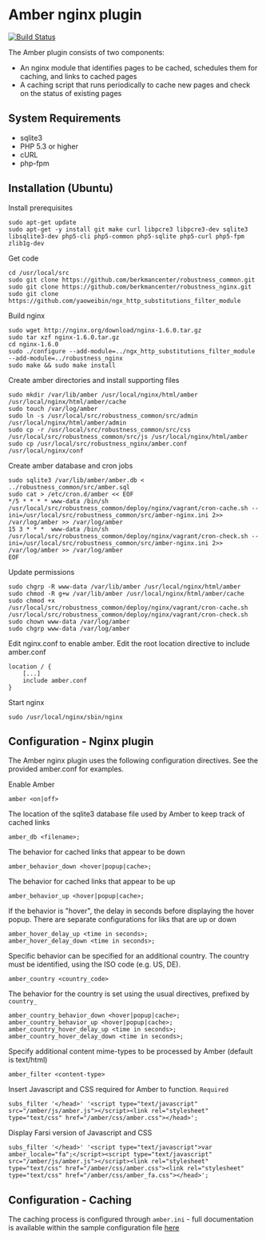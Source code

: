 # Amber nginx plugin #

[![Build Status](https://travis-ci.org/berkmancenter/robustness_nginx.png?branch=master)](https://travis-ci.org/berkmancenter/robustness_nginx)

The Amber plugin consists of two components:

* An nginx module that identifies pages to be cached, schedules them for caching, and links to cached pages
* A caching script that runs periodically to cache new pages and check on the status of existing pages

## System Requirements ##

* sqlite3
* PHP 5.3 or higher
* cURL
* php-fpm

## Installation (Ubuntu) ##

Install prerequisites

    sudo apt-get update
    sudo apt-get -y install git make curl libpcre3 libpcre3-dev sqlite3 libsqlite3-dev php5-cli php5-common php5-sqlite php5-curl php5-fpm zlib1g-dev

Get code
    
    cd /usr/local/src
    sudo git clone https://github.com/berkmancenter/robustness_common.git
    sudo git clone https://github.com/berkmancenter/robustness_nginx.git
    sudo git clone https://github.com/yaoweibin/ngx_http_substitutions_filter_module

Build nginx

    sudo wget http://nginx.org/download/nginx-1.6.0.tar.gz
    sudo tar xzf nginx-1.6.0.tar.gz
    cd nginx-1.6.0
    sudo ./configure --add-module=../ngx_http_substitutions_filter_module --add-module=../robustness_nginx
    sudo make && sudo make install

Create amber directories and install supporting files

    sudo mkdir /var/lib/amber /usr/local/nginx/html/amber /usr/local/nginx/html/amber/cache
    sudo touch /var/log/amber
    sudo ln -s /usr/local/src/robustness_common/src/admin /usr/local/nginx/html/amber/admin
    sudo cp -r /usr/local/src/robustness_common/src/css /usr/local/src/robustness_common/src/js /usr/local/nginx/html/amber
    sudo cp /usr/local/src/robustness_nginx/amber.conf /usr/local/nginx/conf

Create amber database and cron jobs

    sudo sqlite3 /var/lib/amber/amber.db < ../robustness_common/src/amber.sql
    sudo cat > /etc/cron.d/amber << EOF
    */5 * * * * www-data /bin/sh /usr/local/src/robustness_common/deploy/nginx/vagrant/cron-cache.sh --ini=/usr/local/src/robustness_common/src/amber-nginx.ini 2>> /var/log/amber >> /var/log/amber
    15 3 * * *  www-data /bin/sh /usr/local/src/robustness_common/deploy/nginx/vagrant/cron-check.sh --ini=/usr/local/src/robustness_common/src/amber-nginx.ini 2>> /var/log/amber >> /var/log/amber
    EOF

Update permissions

    sudo chgrp -R www-data /var/lib/amber /usr/local/nginx/html/amber
    sudo chmod -R g+w /var/lib/amber /usr/local/nginx/html/amber/cache
    sudo chmod +x /usr/local/src/robustness_common/deploy/nginx/vagrant/cron-cache.sh /usr/local/src/robustness_common/deploy/nginx/vagrant/cron-check.sh
    sudo chown www-data /var/log/amber
    sudo chgrp www-data /var/log/amber

Edit nginx.conf to enable amber. Edit the root location directive to include amber.conf

    location / {
        [...]
        include amber.conf
    }

Start nginx

    sudo /usr/local/nginx/sbin/nginx

## Configuration - Nginx plugin ##

The Amber nginx plugin uses the following configuration directives. See the provided amber.conf for examples. 

Enable Amber

    amber <on|off>

The location of the sqlite3 database file used by Amber to keep track of cached links

    amber_db <filename>;

The behavior for cached links that appear to be down

    amber_behavior_down <hover|popup|cache>;

The behavior for cached links that appear to be up

    amber_behavior_up <hover|popup|cache>;

If the behavior is "hover", the delay in seconds before displaying the hover popup. There are separate configurations for liks that are up or down

    amber_hover_delay_up <time in seconds>;
    amber_hover_delay_down <time in seconds>;

Specific behavior can be specified for an additional country. The country must be identified, using the ISO code (e.g. US, DE). 

    amber_country <country_code>

The behavior for the country is set using the usual directives, prefixed by ```country_```

    amber_country_behavior_down <hover|popup|cache>;
    amber_country_behavior_up <hover|popup|cache>;
    amber_country_hover_delay_up <time in seconds>;
    amber_country_hover_delay_down <time in seconds>;

Specify additional content mime-types to be processed by Amber (default is text/html)

    amber_filter <content-type>

Insert Javascript and CSS required for Amber to function. `Required`

    subs_filter '</head>' '<script type="text/javascript" src="/amber/js/amber.js"></script><link rel="stylesheet" type="text/css" href="/amber/css/amber.css"></head>';

Display Farsi version of Javascript and CSS 

    subs_filter '</head>' '<script type="text/javascript">var amber_locale="fa";</script><script type="text/javascript" src="/amber/js/amber.js"></script><link rel="stylesheet" type="text/css" href="/amber/css/amber.css"><link rel="stylesheet" type="text/css" href="/amber/css/amber_fa.css"></head>';

## Configuration - Caching ##

The caching process is configured through ```amber.ini``` - full documentation is available within the sample configuration file [here](https://github.com/berkmancenter/robustness_common/blob/master/src/amber.ini) 

